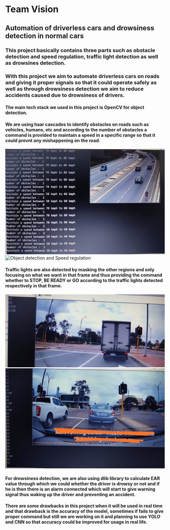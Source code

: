 # Team Vision
## Automation of driverless cars and drowsiness detection in normal cars

### This project basically contains three parts such as obstacle detection and speed regulation, traffic light detection as well as drowsines detection.
### With this project we aim to automate driverless cars on roads and giving it proper signals so that it could operate safely as well as through drowsiness detection we aim to reduce accidents caused due to drowsiness of drivers.

#### The main tech stack we used in this project is OpenCV for object detection. 
#### We are using haar cascades to identify obstacles on roads such as vehicles, humans, etc and according to the number of obstacles a command is provided to maintain a speed in a specific range so that it could prevnt any mishappening on the road.

![Object detection and Speed regulation](Screenshots/pic1.jpg)
![Object detection and Speed regulation](Screenshots/pic2.jpg)

#### Traffic lights are also detected by masking the other regions and only focusing on what we want in that frame and thus providing the command whether to STOP, BE READY or GO according to the traffic lights detected respectively in that frame.

![Traffic light detection](Screenshots/pic4.jpg)
![Traffic light detection](Screenshots/pic3.jpg)

#### For drowsiness detection, we are also using dlib library to calculate EAR value through which we could whether the driver is drowsy or not and if he is then there is an alarm connected which will start to give warning signal thus waking up the driver and preventing an accident.

#### There are some drawbacks in this project when it will be used in real time and that drawback is the accuracy of the model, sometimes if fails to give proper command but still we are working on it and planning to use YOLO and CNN so that accuracy could be improved for usage in real life.

